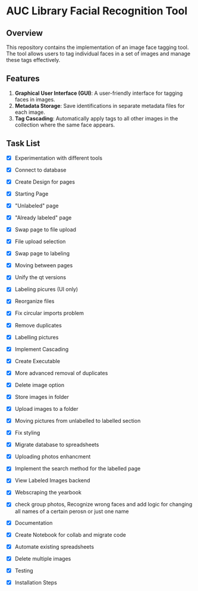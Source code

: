 # AUC Library Facial Recognition Tool

## Overview

This repository contains the implementation of an image face tagging tool. The tool allows users to tag individual faces in a set of images and manage these tags effectively.

## Features

1. **Graphical User Interface (GUI)**: A user-friendly interface for tagging faces in images.
2. **Metadata Storage**: Save identifications in separate metadata files for each image.
3. **Tag Cascading**: Automatically apply tags to all other images in the collection where the same face appears.

## Task List

- [x] Experimentation with different tools
- [x] Connect to database
- [x] Create Design for pages
- [x] Starting Page
- [x] "Unlabeled" page
- [x] "Already labeled" page
- [x] Swap page to file upload
- [x] File upload selection
- [x] Swap page to labeling
- [x] Moving between pages
- [x] Unify the qt versions
- [x] Labeling picures (UI only)
- [x] Reorganize files
- [x] Fix circular imports problem
- [x] Remove duplicates
- [x] Labelling pictures
- [x] Implement Cascading
- [x] Create Executable
- [x] More advanced removal of duplicates
- [x] Delete image option
- [x] Store images in folder
- [x] Upload images to a folder
- [x] Moving pictures from unlabelled to labelled section
- [x] Fix styling
- [x] Migrate database to spreadsheets
- [x] Uploading photos enhancment
- [x] Implement the search method for the labelled page
- [x] View Labeled Images backend
- [x] Webscraping the yearbook
- [x] check group photos, Recognize wrong faces and add logic for changing all names of a certain perosn or just one name
- [x] Documentation
- [x] Create Notebook for collab and migrate code
- [x] Automate existing spreadsheets
- [x] Delete multiple images
- [x] Testing
- [x] Installation Steps

